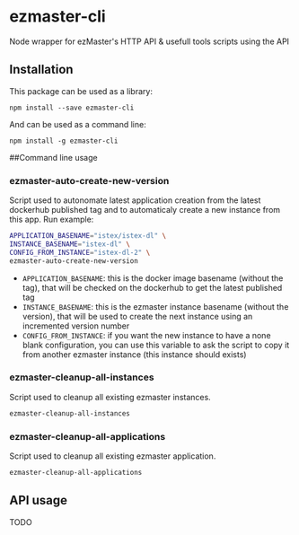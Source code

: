 # ezmaster-cli
Node wrapper for ezMaster's HTTP API & usefull tools scripts using the API

## Installation

This package can be used as a library:

```shell
npm install --save ezmaster-cli
```

And can be used as a command line:

```shell
npm install -g ezmaster-cli
```

##Command line usage 

### ezmaster-auto-create-new-version

Script used to autonomate latest application creation from the latest dockerhub published tag and to automaticaly create a new instance from this app. Run example:

```bash
APPLICATION_BASENAME="istex/istex-dl" \
INSTANCE_BASENAME="istex-dl" \
CONFIG_FROM_INSTANCE="istex-dl-2" \
ezmaster-auto-create-new-version
```

- `APPLICATION_BASENAME`: this is the docker image basename (without the tag), that will be checked on the dockerhub to get the latest published tag
- `INSTANCE_BASENAME`: this is the ezmaster instance basename (without the version), that will be used to create the next instance using an incremented version number
- `CONFIG_FROM_INSTANCE`: if you want the new instance to have a none blank configuration, you can use this variable to ask the script to copy it from another ezmaster instance (this instance should exists)

### ezmaster-cleanup-all-instances

Script used to cleanup all existing ezmaster instances.

```bash
ezmaster-cleanup-all-instances
```

### ezmaster-cleanup-all-applications

Script used to cleanup all existing ezmaster application.

```bash
ezmaster-cleanup-all-applications
```

## API usage

TODO